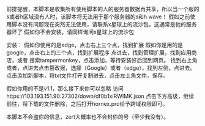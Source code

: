 
前排提醒，本脚本是收集所有使用脚本的人的服务器数据再共享，所以当一个服的s或者h区域没有人时，该脚本将无法用于那个服务器的s和h wave！
假如之前使用脚本没有问题现在突然无法使用，请联系x星球上的流沙包，这通常是他的服务器坏了
假如你不会安装，请同样询问x星球上的流沙包


安装：
假如你使用的是edge，点击右上三个点，找到扩展
假如你是用的是google，点击右上的三个点，找到扩展程序
点进去，找到管理扩展，找到应用商店，或者
搜索tampermonkey，点击添加，等待安装好后回到网页。
找到右上角或者，点进去点击篡改猴，选择（Google）或者（edge），找到左侧，点进去。点击添加新脚本，将txt文件打开复制进去，点击左上角文件，保存。

假如你用的不是v1.1，那么接下来你可以忽略
访问https://103.193.151.90:27302/down/df0b1xiRWIMK.json
点击下方高级，继续前往，将下载的文件删除，之后打开hornex.pro给予跨域权限即可。

本脚本不会盗你的信息，zert大概率也不会封你的号（至少我没有）。
